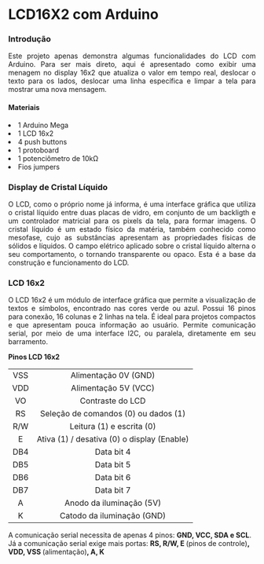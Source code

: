 <h1>LCD16X2 com Arduino</h1>
<h3>Introdução</h3>
<p align=justify>Este projeto apenas demonstra algumas funcionalidades do LCD com Arduino. Para ser mais direto, aqui é apresentado como exibir uma menagem no display 16x2 que atualiza o valor em tempo real, deslocar o texto para os lados, deslocar uma linha específica e limpar a tela para mostrar uma nova mensagem.</p>
<h4>Materiais</h4>
<p><li>1 Arduino Mega</li>
  <li>1 LCD 16x2</li>
  <li>4 push buttons</li>
  <li>1 protoboard</li>
  <li>1 potenciômetro de 10kΩ</li>
  <li>Fios jumpers</li></p>
  <h3>Display de Cristal Líquido</h3>
  <p align=justify>O LCD, como o próprio nome já informa, é uma interface gráfica que utiliza o cristal líquido entre duas placas de vidro, em conjunto de um backligth e um controlador matricial para os pixels da tela, para formar imagens. O cristal líquido é um estado físico da matéria, também conhecido como mesofase, cujo as substâncias apresentam as propriedades físicas de sólidos e líquidos. O campo elétrico aplicado sobre o cristal líquido alterna o seu comportamento, o tornando transparente ou opaco. Esta é a base da construção e funcionamento do LCD.</p>
  <h3>LCD 16x2</h3>
  <p align=justify>O LCD 16x2 é um módulo de interface gráfica que permite a visualização de textos e símbolos, encontrado nas cores verde ou azul. Possui 16 pinos para conexão, 16 colunas e 2 linhas na tela. É ideal para projetos compactos e que apresentam pouca informação ao usuário. Permite comunicação serial, por meio de uma interface I2C, ou paralela, diretamente em seu barramento.</p>
  <p><b>Pinos LCD 16x2</b></p>
<table>
  <tr align=center><td>VSS</td><td>Alimentação 0V (GND)</td></tr>
  <tr align=center><td>VDD</td><td>Alimentação 5V (VCC)</td></tr>
  <tr align=center><td>VO</td><td>Contraste do LCD</td></tr>
  <tr align=center><td>RS</td><td>Seleção de comandos (0) ou dados (1)</td></tr>
  <tr align=center><td>R/W</td><td>Leitura (1) e escrita (0)</td></tr>
  <tr align=center><td>E</td><td>Ativa (1) / desativa (0) o display (Enable)</td></tr>
  <tr align=center><td>DB4</td><td>Data bit 4</td></tr>
  <tr align=center><td>DB5</td><td>Data bit 5</td></tr>
  <tr align=center><td>DB6</td><td>Data bit 6</td></tr>
  <tr align=center><td>DB7</td><td>Data bit 7</td></tr>
  <tr align=center><td>A</td><td>Anodo da iluminação (5V)</td></tr>
  <tr align=center><td>K</td><td>Catodo da iluminação (GND)</td></tr>
</table>
<p>A comunicação serial necessita de apenas 4 pinos: <b>GND, VCC, SDA e SCL</b>. Já a comunicação serial exige mais portas: <b>RS, R/W, E </b>(pinos de controle)<b>, VDD, VSS </b>(alimentação)<b>, A, K </br></p>
